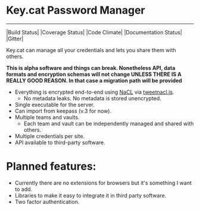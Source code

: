 # Key.cat Password Manager
******
|Build Status| |Coverage Status| |Code Climate| |Documentation Status| |Gitter|

Key.cat can manage all your credentials and lets you share them with others.

**This is alpha software and things can break. Nonetheless API, data formats and encryption schemas will not change UNLESS THERE IS A REALLY GOOD REASON. In that case a migration path will be provided**

  - Everything is encrypted end-to-end using [NaCL](https://nacl.cr.yp.to) via [tweetnacl.js](https://github.com/dchest/tweetnacl-js).
    - No metadata leaks. No metadata is stored unencrypted.
  - Single executable for the server.
  - Can import from keepass (v.3 for now).
  - Multiple teams and vaults.
    - Each team and vault can be independently managed and shared with others. 
  - Multiple credentials per site.
  - API available to third-party software.

# Planned features:

  - Currently there are no extensions for browsers but it's something I want to add.
  - Libraries to make it easy to integrate it in third party software.
  - Two factor authentication.
